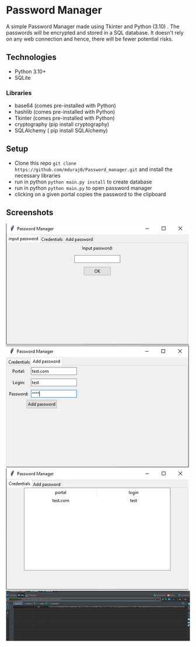 # Password Manager 
A simple Password Manager made using Tkinter and Python (3.10) . The passwords will be encrypted and stored in a SQL database. It doesn't rely on any web connection and hence, there will be fewer potential risks.

## Technologies
* Python 3.10+
* SQLite

### Libraries
* base64 (comes pre-installed with Python)
* hashlib (comes pre-installed with Python)
* Tkinter (comes pre-installed with Python)
* cryptography (pip install cryptography)
* SQLAlchemy ( pip install SQLAlchemy)

## Setup
* Clone this repo `git clone https://github.com/mduraj0/Password_manager.git` and install the necessary libraries
* run in python `python main.py install` to create database
* run in python `python main.py` to open password manager
* clicking on a given portal copies the password to the clipboard

## Screenshots

![Algorithm schema](./images/1.png) ![Algorithm schema](./images/2.png)
![Algorithm schema](./images/3.png) ![Algorithm schema](./images/4.png)
